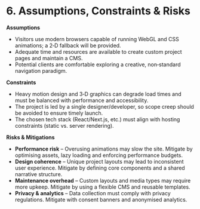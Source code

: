 # 6. Assumptions, Constraints & Risks

**Assumptions**

- Visitors use modern browsers capable of running WebGL and CSS animations; a 2‑D fallback will be provided.
- Adequate time and resources are available to create custom project pages and maintain a CMS.
- Potential clients are comfortable exploring a creative, non‑standard navigation paradigm.

**Constraints**

- Heavy motion design and 3‑D graphics can degrade load times and must be balanced with performance and accessibility.
- The project is led by a single designer/developer, so scope creep should be avoided to ensure timely launch.
- The chosen tech stack (React/Next.js, etc.) must align with hosting constraints (static vs. server rendering).

**Risks & Mitigations**

- **Performance risk** – Overusing animations may slow the site. Mitigate by optimising assets, lazy loading and enforcing performance budgets.
- **Design coherence** – Unique project layouts may lead to inconsistent user experience. Mitigate by defining core components and a shared narrative structure.
- **Maintenance overhead** – Custom layouts and media types may require more upkeep. Mitigate by using a flexible CMS and reusable templates.
- **Privacy & analytics** – Data collection must comply with privacy regulations. Mitigate with consent banners and anonymised analytics.

